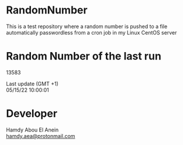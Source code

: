 # RandomNumber    
This is a test repository where a random number is pushed to a file automatically passwordless from a cron job in my Linux CentOS server    
# Random Number of the last run   
13583
      
Last update (GMT +1)    
05/15/22 10:00:01
# Developer    
Hamdy Abou El Anein   
hamdy.aea@protonmail.com
